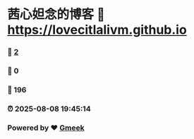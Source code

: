 # 茜心妲念的博客 :link: https://lovecitlalivm.github.io 
### :page_facing_up: [2](https://lovecitlalivm.github.io/tag.html) 
### :speech_balloon: 0 
### :hibiscus: 196 
### :alarm_clock: 2025-08-08 19:45:14 
### Powered by :heart: [Gmeek](https://github.com/Meekdai/Gmeek)
